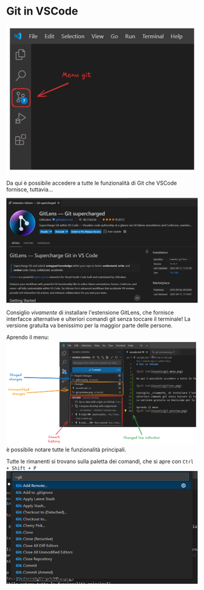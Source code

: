 # Git in VSCode

![alt text](assets/git-menu.png)

Da qui è possibile accedere a tutte le funzionalità di Git che VSCode fornisce, tuttavia...

![alt text](assets/gitlens.png)

Consiglio _vivamente_ di installare l'estensione GitLens, che fornisce interfacce alternative e
ulteriori comandi git senza toccare il terminale!
La versione gratuita va benissimo per la maggior parte delle persone.

Aprendo il menu:
![alt text](assets/git-preview.png)
è possibile notare tutte le funzionalità principali.

Tutte le rimanenti si trovano sulla paletta dei comandi, che si apre con `Ctrl + Shift + P`
![alt text](assets/git-palette.png)